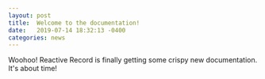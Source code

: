 ```yaml
---
layout: post
title:  Welcome to the documentation!
date:   2019-07-14 18:32:13 -0400
categories: news
---
```

Woohoo! Reactive Record is finally getting some crispy new documentation. It's about time!
